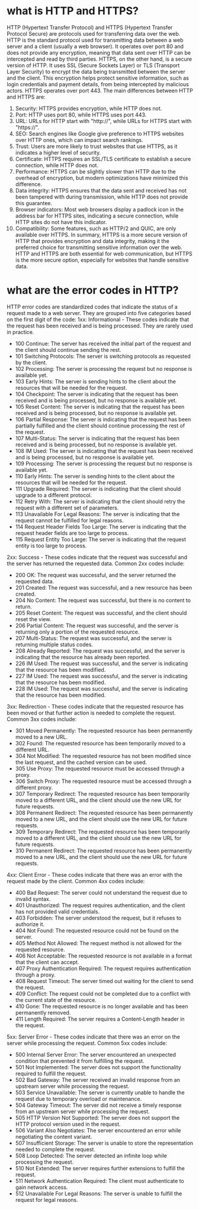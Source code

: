 
what is HTTP and HTTPS?
========================
HTTP (Hypertext Transfer Protocol) and HTTPS (Hypertext Transfer Protocol Secure) are protocols used for transferring data over the web.
HTTP is the standard protocol used for transmitting data between a web server and a client (usually a web browser). It operates over port 80 and does not provide any encryption, meaning that data sent over HTTP can be intercepted and read by third parties.
HTTPS, on the other hand, is a secure version of HTTP. It uses SSL (Secure Sockets Layer) or TLS (Transport Layer Security) to encrypt the data being transmitted between the server and the client. This encryption helps protect sensitive information, such as login credentials and payment details, from being intercepted by malicious actors. HTTPS operates over port 443.
The main differences between HTTP and HTTPS are:
1. Security: HTTPS provides encryption, while HTTP does not.
2. Port: HTTP uses port 80, while HTTPS uses port 443.
3. URL: URLs for HTTP start with "http://", while URLs for HTTPS start with "https://".
4. SEO: Search engines like Google give preference to HTTPS websites over HTTP ones, which can impact search rankings.
5. Trust: Users are more likely to trust websites that use HTTPS, as it indicates a higher level of security.
6. Certificate: HTTPS requires an SSL/TLS certificate to establish a secure connection, while HTTP does not.
7. Performance: HTTPS can be slightly slower than HTTP due to the overhead of encryption, but modern optimizations have minimized this difference.
8. Data integrity: HTTPS ensures that the data sent and received has not been tampered with during transmission, while HTTP does not provide this guarantee.
9. Browser indicators: Most web browsers display a padlock icon in the address bar for HTTPS sites, indicating a secure connection, while HTTP sites do not have this indicator.
10. Compatibility: Some features, such as HTTP/2 and QUIC, are only available over HTTPS.
In summary, HTTPS is a more secure version of HTTP that provides encryption and data integrity, making it the preferred choice for transmitting sensitive information over the web.
HTTP and HTTPS are both essential for web communication, but HTTPS is the more secure option, especially for websites that handle sensitive data.

what are the error codes in HTTP?
===============================
HTTP error codes are standardized codes that indicate the status of a request made to a web server. They are grouped into five categories based on the first digit of the code:
1xx: Informational - These codes indicate that the request has been received and is being processed. They are rarely used in practice.
- 100 Continue: The server has received the initial part of the request and the client should continue sending the rest.
- 101 Switching Protocols: The server is switching protocols as requested by the client.
- 102 Processing: The server is processing the request but no response is available yet.
- 103 Early Hints: The server is sending hints to the client about the resources that will be needed for the request.
- 104 Checkpoint: The server is indicating that the request has been received and is being processed, but no response is available yet.
- 105 Reset Content: The server is indicating that the request has been received and is being processed, but no response is available yet.
- 106 Partial Response: The server is indicating that the request has been partially fulfilled and the client should continue processing the rest of the request.
- 107 Multi-Status: The server is indicating that the request has been received and is being processed, but no response is available yet.
- 108 IM Used: The server is indicating that the request has been received and is being processed, but no response is available yet.
- 109 Processing: The server is processing the request but no response is available yet.
- 110 Early Hints: The server is sending hints to the client about the resources that will be needed for the request.
- 111 Upgrade Required: The server is indicating that the client should upgrade to a different protocol.
- 112 Retry With: The server is indicating that the client should retry the request with a different set of parameters.
- 113 Unavailable For Legal Reasons: The server is indicating that the request cannot be fulfilled for legal reasons.
- 114 Request Header Fields Too Large: The server is indicating that the request header fields are too large to process.
- 115 Request Entity Too Large: The server is indicating that the request entity is too large to process.

2xx: Success - These codes indicate that the request was successful and the server has returned the requested data. Common 2xx codes include:
- 200 OK: The request was successful, and the server returned the requested data.
- 201 Created: The request was successful, and a new resource has been created.
- 204 No Content: The request was successful, but there is no content to return.
- 205 Reset Content: The request was successful, and the client should reset the view.
- 206 Partial Content: The request was successful, and the server is returning only a portion of the requested resource.
- 207 Multi-Status: The request was successful, and the server is returning multiple status codes.
- 208 Already Reported: The request was successful, and the server is indicating that the resource has already been reported.
- 226 IM Used: The request was successful, and the server is indicating that the resource has been modified.
- 227 IM Used: The request was successful, and the server is indicating that the resource has been modified.
- 228 IM Used: The request was successful, and the server is indicating that the resource has been modified.

3xx: Redirection - These codes indicate that the requested resource has been moved or that further action is needed to complete the request. Common 3xx codes include:
- 301 Moved Permanently: The requested resource has been permanently moved to a new URL.
- 302 Found: The requested resource has been temporarily moved to a different URL.
- 304 Not Modified: The requested resource has not been modified since the last request, and the cached version can be used.
- 305 Use Proxy: The requested resource must be accessed through a proxy.
- 306 Switch Proxy: The requested resource must be accessed through a different proxy.
- 307 Temporary Redirect: The requested resource has been temporarily moved to a different URL, and the client should use the new URL for future requests.
- 308 Permanent Redirect: The requested resource has been permanently moved to a new URL, and the client should use the new URL for future requests.
- 309 Temporary Redirect: The requested resource has been temporarily moved to a different URL, and the client should use the new URL for future requests.
- 310 Permanent Redirect: The requested resource has been permanently moved to a new URL, and the client should use the new URL for future requests.

4xx: Client Error - These codes indicate that there was an error with the request made by the client. Common 4xx codes include:
- 400 Bad Request: The server could not understand the request due to invalid syntax.
- 401 Unauthorized: The request requires authentication, and the client has not provided valid credentials.
- 403 Forbidden: The server understood the request, but it refuses to authorize it.
- 404 Not Found: The requested resource could not be found on the server.
- 405 Method Not Allowed: The request method is not allowed for the requested resource.
- 406 Not Acceptable: The requested resource is not available in a format that the client can accept.
- 407 Proxy Authentication Required: The request requires authentication through a proxy.
- 408 Request Timeout: The server timed out waiting for the client to send the request.
- 409 Conflict: The request could not be completed due to a conflict with the current state of the resource.
- 410 Gone: The requested resource is no longer available and has been permanently removed.
- 411 Length Required: The server requires a Content-Length header in the request.

5xx: Server Error - These codes indicate that there was an error on the server while processing the request. Common 5xx codes include:
- 500 Internal Server Error: The server encountered an unexpected condition that prevented it from fulfilling the request.
- 501 Not Implemented: The server does not support the functionality required to fulfill the request.
- 502 Bad Gateway: The server received an invalid response from an upstream server while processing the request.
- 503 Service Unavailable: The server is currently unable to handle the request due to temporary overload or maintenance.
- 504 Gateway Timeout: The server did not receive a timely response from an upstream server while processing the request.
- 505 HTTP Version Not Supported: The server does not support the HTTP protocol version used in the request.
- 506 Variant Also Negotiates: The server encountered an error while negotiating the content variant.
- 507 Insufficient Storage: The server is unable to store the representation needed to complete the request.
- 508 Loop Detected: The server detected an infinite loop while processing the request.
- 510 Not Extended: The server requires further extensions to fulfill the request.
- 511 Network Authentication Required: The client must authenticate to gain network access.
- 512 Unavailable For Legal Reasons: The server is unable to fulfill the request for legal reasons.







